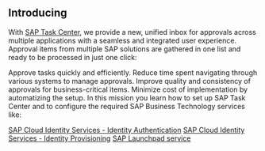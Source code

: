 ## Introducing

With [SAP Task Center](https://help.sap.com/viewer/08cbda59b4954e93abb2ec85f1db399d/Cloud/en-US/9693186f1fe54cbe801085d6bdfe8287.html), we provide a new, unified inbox for approvals across multiple applications with a seamless and integrated user experience.
Approval items from multiple SAP solutions are gathered in one list and ready to be processed in just one click:

Approve tasks quickly and efficiently.
Reduce time spent navigating through various systems to manage approvals.
Improve quality and consistency of approvals for business-critical items.
Minimize cost of implementation by automatizing the setup.
In this mission you learn how to set up SAP Task Center and to configure the required SAP Business Technology services like:

[SAP Cloud Identity Services - Identity Authentication](https://help.sap.com/products/IDENTITY_AUTHENTICATION)
[SAP Cloud Identity Services - Identity Provisioning](https://help.sap.com/products/IDENTITY_PROVISIONING)
[SAP Launchpad service](https://help.sap.com/products/Launchpad_Service)